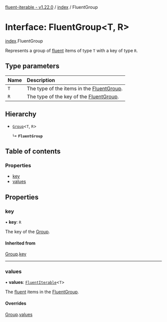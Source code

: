 [fluent-iterable - v1.22.0](../README.md) / [index](../modules/index.md) / FluentGroup

# Interface: FluentGroup<T, R\>

[index](../modules/index.md).FluentGroup

Represents a group of [fluent](../modules/index.md#fluent) items of type `T` with a key of type `R`.

## Type parameters

| Name | Description |
| :------ | :------ |
| `T` | The type of the items in the [FluentGroup](index.FluentGroup.md). |
| `R` | The type of the key of the [FluentGroup](index.FluentGroup.md). |

## Hierarchy

- [`Group`](index.Group.md)<`T`, `R`\>

  ↳ **`FluentGroup`**

## Table of contents

### Properties

- [key](index.FluentGroup.md#key)
- [values](index.FluentGroup.md#values)

## Properties

### key

• **key**: `R`

The key of the [Group](index.Group.md).

#### Inherited from

[Group](index.Group.md).[key](index.Group.md#key)

___

### values

• **values**: [`FluentIterable`](index.FluentIterable.md)<`T`\>

The [fluent](../modules/index.md#fluent) items in the [FluentGroup](index.FluentGroup.md).

#### Overrides

[Group](index.Group.md).[values](index.Group.md#values)

